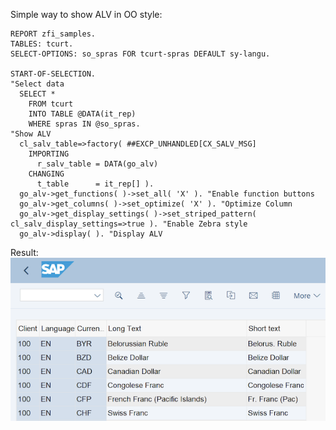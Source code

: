 
Simple way to show ALV in OO style:
``` abap
REPORT zfi_samples.  
TABLES: tcurt.  
SELECT-OPTIONS: so_spras FOR tcurt-spras DEFAULT sy-langu.  
  
START-OF-SELECTION.  
"Select data
  SELECT *  
    FROM tcurt  
    INTO TABLE @DATA(it_rep)  
    WHERE spras IN @so_spras.  
"Show ALV 
  cl_salv_table=>factory( ##EXCP_UNHANDLED[CX_SALV_MSG]  
    IMPORTING  
      r_salv_table = DATA(go_alv)  
    CHANGING  
      t_table      = it_rep[] ).  
  go_alv->get_functions( )->set_all( 'X' ). "Enable function buttons
  go_alv->get_columns( )->set_optimize( 'X' ). "Optimize Column
  go_alv->get_display_settings( )->set_striped_pattern( cl_salv_display_settings=>true ). "Enable Zebra style
  go_alv->display( ). "Display ALV
```

Result:
![Simple_OO_ALV](IMG/ScreenShot2024-08-01%20at%2020.48.22@2x.png)

